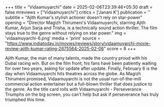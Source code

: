 +++
title = "Vidaamuyarchi"
date = 2025-02-06T23:39:46+05:30
draft = false
mreviews = ["Vidaamuyarchi"]
critics = ['Janani K']
publication = ''
subtitle = "Ajith Kumar's stylish actioner doesn't rely on star-power"
opening = "Director Magizh Thirumeni's Vidaamuyarchi, starring Ajith Kumar, Arjun Sarja and Trisha, is a technically sound action thriller. The film stays true to the genre without relying on star power."
img = 'vidaamuyarchi-6.png'
media = 'print'
source = "https://www.indiatoday.in/movies/reviews/story/vidaamuyarchi-movie-review-ajith-kumar-rating-2675564-2025-02-06"
score = 8
+++

Ajith Kumar, the man of many talents, made the country proud with his Dubai racing win. But on the film front, his fans have been patiently waiting for over two years, asking for update after update. Finally, February 6 is the day when Vidaamuyarchi hits theatres across the globe. As Magizh Thirumeni promised, Vidaamuyarchi is not the usual run-of-the-mill commercial action entertainer but a full-blown thriller that does justice to the genre. As the title card rolls with Vidaamuyarchi - Perseverance Triumphs on the big screen, you can’t help but ask if perseverance has truly triumphed this time.
